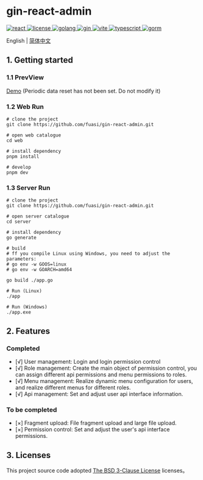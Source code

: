 # gin-react-admin

 <a href="https://github.com/facebook/react">
    <img src="https://img.shields.io/badge/react-18.2.0-brightgreen.svg" alt="react">
  </a>
  <a href="https://github.com/fuasi/gin-react-admin/blob/main/LICENSE">
    <img src="https://img.shields.io/badge/license-BSG-brightgreen.svg" alt="license">
  </a>
  <a href="https://img.shields.io/badge/golang-1.20.5-blue.svg">
    <img src="https://img.shields.io/badge/golang-1.20.5-blue.svg" alt="golang">
  </a>  
<a href="https://img.shields.io/badge/gin-1.20.5-blue.svg">
    <img src="https://img.shields.io/badge/gin-1.9.1-blue.svg" alt="gin">
  </a>
<a href="https://img.shields.io/badge/vite-4.3.9-orange.svg">
    <img src="https://img.shields.io/badge/vite-4.3.9-orange.svg" alt="vite">
  </a>
<a href="https://img.shields.io/badge/typescript-5.0.2-orange.svg">
    <img src="https://img.shields.io/badge/typescript-5.0.2-orange.svg" alt="typescript">
  </a>
<a href="https://img.shields.io/badge/gorm-1.25.1-blue.svg">
    <img src="https://img.shields.io/badge/gorm-1.25.1-blue.svg" alt="gorm">
  </a>  

English | [简体中文](./README.md)

## 1. Getting started

### 1.1 PrevView
<a href="http://117.72.33.35:7888/">Demo</a> (Periodic data reset has not been set. Do not modify it)

### 1.2 Web Run
```
# clone the project
git clone https://github.com/fuasi/gin-react-admin.git

# open web catalogue
cd web

# install dependency
pnpm install

# develop
pnpm dev 

```
### 1.3 Server Run
```
# clone the project
git clone https://github.com/fuasi/gin-react-admin.git

# open server catalogue
cd server

# install dependency
go generate

# build
# ff you compile Linux using Windows, you need to adjust the parameters:
# go env -w GOOS=linux
# go env -w GOARCH=amd64

go build ./app.go

# Run (Linux)
./app

# Run (Windows)
./app.exe
```

## 2. Features

### Completed
- [√] User management: Login and login permission control
- [√] Role management: Create the main object of permission control, you can assign different api permissions and menu permissions to roles.
- [√] Menu management: Realize dynamic menu configuration for users, and realize different menus for different roles.
- [√] Api management: Set and adjust user api interface information.
### To be completed

- [×] Fragment upload: File fragment upload and large file upload.
- [×] Permission control: Set and adjust the user's api interface permissions.

## 3. Licenses

This project source code adopted [The BSD 3-Clause License](https://choosealicense.com/licenses/bsd-3-clause/) licenses。